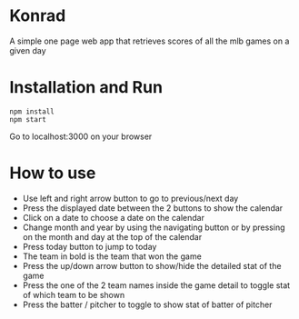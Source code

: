 # Konrad

A simple one page web app that retrieves scores of all the mlb games on a given day

# Installation and Run
    npm install
    npm start
Go to localhost:3000 on your browser

# How to use
* Use left and right arrow button to go to previous/next day
* Press the displayed date between the 2 buttons to show the calendar
* Click on a date to choose a date on the calendar
* Change month and year by using the navigating button or by pressing on the month and day at the top of the calendar
* Press today button to jump to today
* The team in bold is the team that won the game
* Press the up/down arrow button to show/hide the detailed stat of the game
* Press the one of the 2 team names inside the game detail to toggle stat of which team to be shown
* Press the batter / pitcher to toggle to show stat of batter of pitcher

